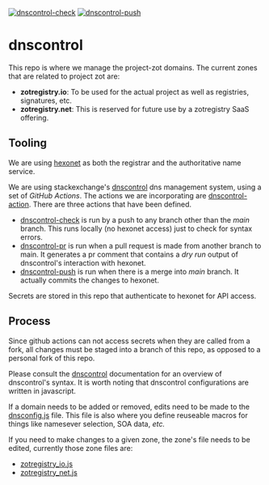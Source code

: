 [![dnscontrol-check](https://github.com/project-zot/dnscontrol/actions/workflows/dnscontrol-check.yml/badge.svg)](https://github.com/project-zot/dnscontrol/actions/workflows/dnscontrol-check.yml)
[![dnscontrol-push](https://github.com/project-zot/dnscontrol/actions/workflows/dnscontrol-push.yml/badge.svg)](https://github.com/project-zot/dnscontrol/actions/workflows/dnscontrol-push.yml)

# dnscontrol

This repo is where we manage the project-zot domains.  The current zones that are related to project zot are:

* **zotregistry.io**: To be used for the actual project as well as registries, signatures, etc.
* **zotregistry.net**: This is reserved for future use by a zotregistry SaaS offering.

## Tooling

We are using [hexonet](https://www.hexonet.net) as both the registrar and the authoritative name service.  

We are using stackexchange's [dnscontrol](https://stackexchange.github.io/dnscontrol/) dns management system, using a set of *GitHub Actions*.  The actions we are incorporating are [dnscontrol-action](https://github.com/koenrh/dnscontrol-action).  There are three actions that have been defined.

* [dnscontrol-check](https://github.com/project-zot/dnscontrol/.github/workflows/dnscontrol-check.yml) is run by a push to any branch other than the *main* branch.  This runs locally (no hexonet access) just to check for syntax errors.
* [dnscontrol-pr](https://github.com/project-zot/dnscontrol/.github/workflows/dnscontrol-pr.yml) is run when a pull request is made from another branch to main.  It generates a pr comment that contains a *dry run* output of dnscontrol's interaction with hexonet.
* [dnscontrol-push](https://github.com/project-zot/dnscontrol/.github/workflows/dnscontrol-push.yml) is run when there is a merge into *main* branch.  It actually commits the changes to hexonet.

Secrets are stored in this repo that authenticate to hexonet for API access.

## Process

Since github actions can not access secrets when they are called from a fork, all changes must be staged into a branch of this repo,  as opposed to a personal fork of this repo.

Please consult the [dnscontrol](https://stackexchange.github.io/dnscontrol/) documentation for an overview of dnscontrol's syntax.  It is worth noting that dnscontrol configurations are written in javascript.

If a domain needs to be added or removed, edits need to be made to the [dnsconfig.js](https://github.com/project-zot/dnscontrol/dnsconfig.js) file.  This file is also where you define reuseable macros for things like namesever selection, SOA data, *etc.*

If you need to make changes to a given zone, the zone's file needs to be edited, currently those zone files are:
* [zotregistry_io.js](`https://github.com/project-zot/dnscontrol/domains/zotregistry_io.js)
* [zotregistry_net.js](`https://github.com/project-zot/dnscontrol/domains/zotregistry_net.js)

